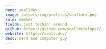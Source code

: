 ```yaml
---
name: sealldev
image: /assets/img/profiles/sealldev.png
role: member
fields: just techin' around
github: https://github.com/sealldeveloper/
website: https://seall.dev/
desc: nerd and computer guy
---
```

